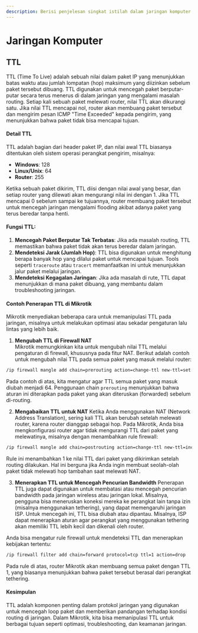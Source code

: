 ```yaml
---
description: Berisi penjelesan singkat istilah dalam jaringan komputer
---
```


# Jaringan Komputer

## TTL

TTL (Time To Live) adalah sebuah nilai dalam paket IP yang menunjukkan batas waktu atau jumlah lompatan (hop) maksimum yang diizinkan sebelum paket tersebut dibuang. TTL digunakan untuk mencegah paket berputar-putar secara terus menerus di dalam jaringan yang mengalami masalah routing. Setiap kali sebuah paket melewati router, nilai TTL akan dikurangi satu. Jika nilai TTL mencapai nol, router akan membuang paket tersebut dan mengirim pesan ICMP "Time Exceeded" kepada pengirim, yang menunjukkan bahwa paket tidak bisa mencapai tujuan.

#### Detail TTL

TTL adalah bagian dari header paket IP, dan nilai awal TTL biasanya ditentukan oleh sistem operasi perangkat pengirim, misalnya:

* **Windows**: 128
* **Linux/Unix**: 64
* **Router**: 255

Ketika sebuah paket dikirim, TTL diisi dengan nilai awal yang besar, dan setiap router yang dilewati akan mengurangi nilai ini dengan 1. Jika TTL mencapai 0 sebelum sampai ke tujuannya, router membuang paket tersebut untuk mencegah jaringan mengalami flooding akibat adanya paket yang terus beredar tanpa henti.

#### Fungsi TTL:

1. **Mencegah Paket Berputar Tak Terbatas**: Jika ada masalah routing, TTL memastikan bahwa paket tidak akan terus beredar dalam jaringan.
2. **Mendeteksi Jarak (Jumlah Hop)**: TTL bisa digunakan untuk menghitung berapa banyak hop yang dilalui paket untuk mencapai tujuan. Tools seperti `traceroute` atau `tracert` memanfaatkan ini untuk menunjukkan jalur paket melalui jaringan.
3. **Mendeteksi Kegagalan Jaringan**: Jika ada masalah di rute, TTL dapat menunjukkan di mana paket dibuang, yang membantu dalam troubleshooting jaringan.

#### Contoh Penerapan TTL di Mikrotik

Mikrotik menyediakan beberapa cara untuk memanipulasi TTL pada jaringan, misalnya untuk melakukan optimasi atau sekadar pengaturan lalu lintas yang lebih baik.

1. **Mengubah TTL di Firewall NAT**\
   Mikrotik memungkinkan kita untuk mengubah nilai TTL melalui pengaturan di firewall, khususnya pada fitur NAT. Berikut adalah contoh untuk mengubah nilai TTL pada semua paket yang masuk melalui router:

```bash
/ip firewall mangle add chain=prerouting action=change-ttl new-ttl=set:64
```

Pada contoh di atas, kita mengatur agar TTL semua paket yang masuk diubah menjadi 64. Penggunaan chain `prerouting` menunjukkan bahwa aturan ini diterapkan pada paket yang akan diteruskan (forwarded) sebelum di-routing.

2. **Mengabaikan TTL untuk NAT** Ketika Anda menggunakan NAT (Network Address Translation), sering kali TTL akan berubah setelah melewati router, karena router dianggap sebagai hop. Pada Mikrotik, Anda bisa mengkonfigurasi router agar tidak mengurangi TTL dari paket yang melewatinya, misalnya dengan menambahkan rule firewall:

```bash
/ip firewall mangle add chain=postrouting action=change-ttl new-ttl=increment:1
```

Rule ini menambahkan 1 ke nilai TTL dari paket yang dikirimkan setelah routing dilakukan. Hal ini berguna jika Anda ingin membuat seolah-olah paket tidak melewati hop tambahan saat melewati NAT.

3. **Menerapkan TTL untuk Mencegah Pencurian Bandwidth** Penerapan TTL juga dapat digunakan untuk membatasi atau mencegah pencurian bandwidth pada jaringan wireless atau jaringan lokal. Misalnya, pengguna bisa meneruskan koneksi mereka ke perangkat lain tanpa izin (misalnya menggunakan tethering), yang dapat memengaruhi jaringan ISP. Untuk mencegah ini, TTL bisa diubah atau dipantau. Misalnya, ISP dapat menerapkan aturan agar perangkat yang menggunakan tethering akan memiliki TTL lebih kecil dan dikenali oleh router.

Anda bisa mengatur rule firewall untuk mendeteksi TTL dan menerapkan kebijakan tertentu:

```bash
/ip firewall filter add chain=forward protocol=tcp ttl=1 action=drop
```

Pada rule di atas, router Mikrotik akan membuang semua paket dengan TTL 1, yang biasanya menunjukkan bahwa paket tersebut berasal dari perangkat tethering.

#### Kesimpulan

TTL adalah komponen penting dalam protokol jaringan yang digunakan untuk mencegah loop paket dan memberikan pandangan terhadap kondisi routing di jaringan. Dalam Mikrotik, kita bisa memanipulasi TTL untuk berbagai tujuan seperti optimasi, troubleshooting, dan keamanan jaringan.
